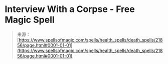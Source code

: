 <!--yml

category: 未分类

date: 2024-06-12 19:05:44

-->

# Interview With a Corpse - Free Magic Spell

> 来源：[https://www.spellsofmagic.com/spells/health_spells/death_spells/21856/page.html#0001-01-01](https://www.spellsofmagic.com/spells/health_spells/death_spells/21856/page.html#0001-01-01)
